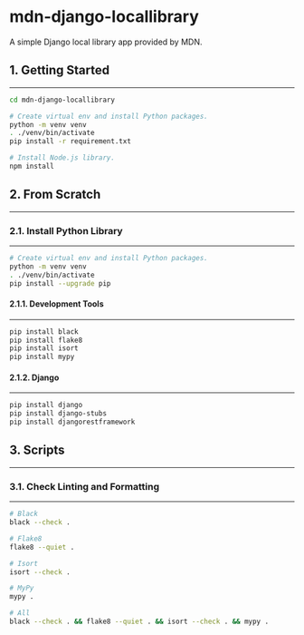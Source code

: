 # mdn-django-locallibrary

A simple Django local library app provided by MDN.

## 1. Getting Started

---

```bash
cd mdn-django-locallibrary

# Create virtual env and install Python packages.
python -m venv venv
. ./venv/bin/activate
pip install -r requirement.txt

# Install Node.js library.
npm install
```

## 2. From Scratch

---

### 2.1. Install Python Library

---

```bash
# Create virtual env and install Python packages.
python -m venv venv
. ./venv/bin/activate
pip install --upgrade pip
```

#### 2.1.1. Development Tools

---

```bash
pip install black
pip install flake8
pip install isort
pip install mypy
```

#### 2.1.2. Django

---

```bash
pip install django
pip install django-stubs
pip install djangorestframework
```

## 3. Scripts

---

### 3.1. Check Linting and Formatting

---

```bash
# Black
black --check .

# Flake8
flake8 --quiet .

# Isort
isort --check .

# MyPy
mypy .

# All
black --check . && flake8 --quiet . && isort --check . && mypy .
```
